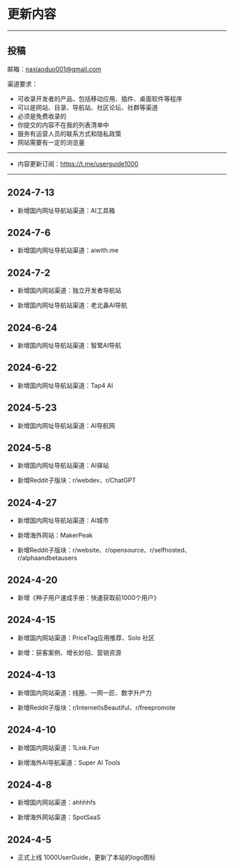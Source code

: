 # 更新内容

---

## 投稿

邮箱：naxiaoduo001@gmail.com

渠道要求：

  * 可收录开发者的产品，包括移动应用、插件、桌面软件等程序
  * 可以是网站、目录、导航站、社区论坛、社群等渠道
  * 必须是免费收录的
  * 你提交的内容不在我的列表清单中
  * 服务有运营人员的联系方式和隐私政策
  * 网站需要有一定的浏览量

---

  * 内容更新订阅：https://t.me/userguide1000

---

## 2024-7-13

- 新增国内网址导航站渠道：AI工具箱

## 2024-7-6

- 新增国内网址导航站渠道：aiwith.me

## 2024-7-2

- 新增国内网站渠道：独立开发者导航站

- 新增国内网址导航站渠道：老北鼻AI导航

## 2024-6-24

- 新增国内网址导航站渠道：智鹭AI导航

## 2024-6-22

- 新增国内网址导航站渠道：Tap4 AI

## 2024-5-23

- 新增国内网址导航站渠道：AI导航网

## 2024-5-8

- 新增国内网址导航站渠道：AI驿站

- 新增Reddit子版块：r/webdev、r/ChatGPT

## 2024-4-27

- 新增国内网址导航站渠道：AI城市

- 新增海外网站：MakerPeak

- 新增Reddit子版块：r/website、r/opensource、r/selfhosted、r/alphaandbetausers

## 2024-4-20

- 新增《种子用户速成手册：快速获取前1000个用户》

## 2024-4-15

- 新增国内网站渠道：PriceTag应用推荐、Solo 社区

- 新增：获客案例、增长妙招、营销资源

## 2024-4-13

- 新增国内网站渠道：线圈、一网一匠、数字升产力

- 新增Reddit子版块：r/InternetIsBeautiful、r/freepromote

## 2024-4-10

- 新增国内网站渠道：1Link.Fun

- 新增海外AI导航渠道：Super AI Tools

## 2024-4-8

- 新增国内网站渠道：ahhhhfs

- 新增海外网站渠道：SpotSaaS

## 2024-4-5

- 正式上线 1000UserGuide，更新了本站的logo图标





